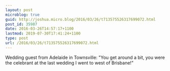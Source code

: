 ```yaml
---
layout: post
microblog: true
guid: http://joshua.micro.blog/2016/03/26/t713575526317699072.html
post_id: 35987
date: 2016-03-26T14:57:17+1100
lastmod: 2019-07-30T17:41:24+1100
type: post
url: /2016/03/26/t713575526317699072.html
---
```

Wedding guest from Adelaide in Townsville: "You get around a bit, you were the celebrant at the last wedding I went to west of Brisbane!"
